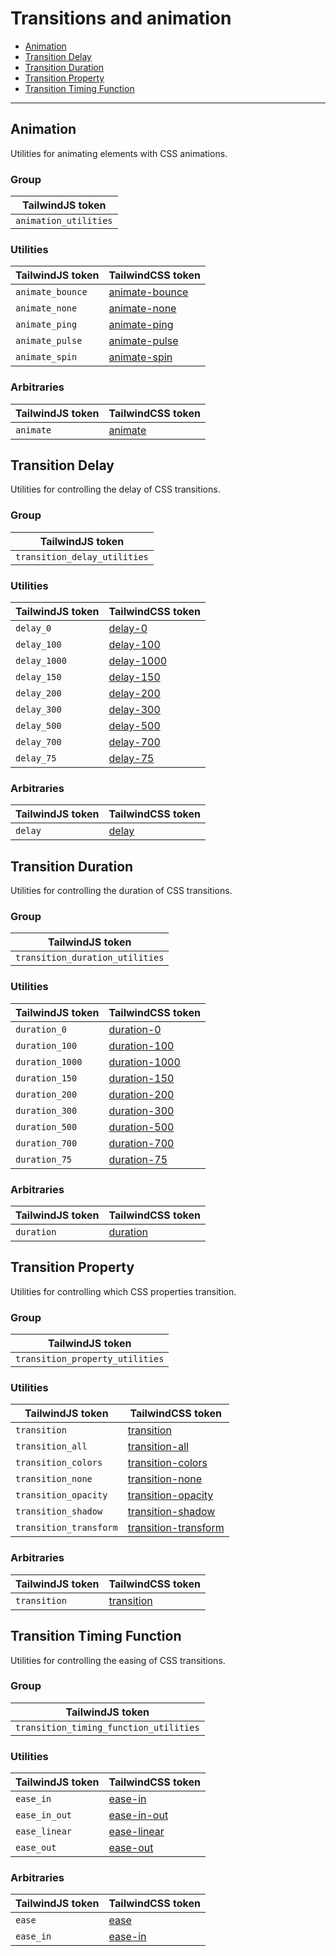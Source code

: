 
# Transitions and animation

- [Animation](animation)
- [Transition Delay](transition-delay)
- [Transition Duration](transition-duration)
- [Transition Property](transition-property)
- [Transition Timing Function](transition-timing-function)

-----


## Animation

Utilities for animating elements with CSS animations.

### Group

| TailwindJS token |
| ----- |
| `animation_utilities` |


### Utilities

| TailwindJS token | TailwindCSS token |
| ----- | ----- |
| `animate_bounce` | [animate-bounce](animation) |
| `animate_none` | [animate-none](animation) |
| `animate_ping` | [animate-ping](animation) |
| `animate_pulse` | [animate-pulse](animation) |
| `animate_spin` | [animate-spin](animation) |



### Arbitraries

| TailwindJS token | TailwindCSS token |
| ----- | ----- |
| `animate` | [animate](https://tailwindcss.com/docs/animation#arbitrary-values) |



## Transition Delay

Utilities for controlling the delay of CSS transitions.

### Group

| TailwindJS token |
| ----- |
| `transition_delay_utilities` |


### Utilities

| TailwindJS token | TailwindCSS token |
| ----- | ----- |
| `delay_0` | [delay-0](transition_delay) |
| `delay_100` | [delay-100](transition_delay) |
| `delay_1000` | [delay-1000](transition_delay) |
| `delay_150` | [delay-150](transition_delay) |
| `delay_200` | [delay-200](transition_delay) |
| `delay_300` | [delay-300](transition_delay) |
| `delay_500` | [delay-500](transition_delay) |
| `delay_700` | [delay-700](transition_delay) |
| `delay_75` | [delay-75](transition_delay) |



### Arbitraries

| TailwindJS token | TailwindCSS token |
| ----- | ----- |
| `delay` | [delay](https://tailwindcss.com/docs/transition-delay#arbitrary-values) |



## Transition Duration

Utilities for controlling the duration of CSS transitions.

### Group

| TailwindJS token |
| ----- |
| `transition_duration_utilities` |


### Utilities

| TailwindJS token | TailwindCSS token |
| ----- | ----- |
| `duration_0` | [duration-0](transition_duration) |
| `duration_100` | [duration-100](transition_duration) |
| `duration_1000` | [duration-1000](transition_duration) |
| `duration_150` | [duration-150](transition_duration) |
| `duration_200` | [duration-200](transition_duration) |
| `duration_300` | [duration-300](transition_duration) |
| `duration_500` | [duration-500](transition_duration) |
| `duration_700` | [duration-700](transition_duration) |
| `duration_75` | [duration-75](transition_duration) |



### Arbitraries

| TailwindJS token | TailwindCSS token |
| ----- | ----- |
| `duration` | [duration](https://tailwindcss.com/docs/transition-duration#arbitrary-values) |



## Transition Property

Utilities for controlling which CSS properties transition.

### Group

| TailwindJS token |
| ----- |
| `transition_property_utilities` |


### Utilities

| TailwindJS token | TailwindCSS token |
| ----- | ----- |
| `transition` | [transition](transition_property) |
| `transition_all` | [transition-all](transition_property) |
| `transition_colors` | [transition-colors](transition_property) |
| `transition_none` | [transition-none](transition_property) |
| `transition_opacity` | [transition-opacity](transition_property) |
| `transition_shadow` | [transition-shadow](transition_property) |
| `transition_transform` | [transition-transform](transition_property) |



### Arbitraries

| TailwindJS token | TailwindCSS token |
| ----- | ----- |
| `transition` | [transition](https://tailwindcss.com/docs/transition-property#arbitrary-values) |



## Transition Timing Function

Utilities for controlling the easing of CSS transitions.

### Group

| TailwindJS token |
| ----- |
| `transition_timing_function_utilities` |


### Utilities

| TailwindJS token | TailwindCSS token |
| ----- | ----- |
| `ease_in` | [ease-in](transition_timing_function) |
| `ease_in_out` | [ease-in-out](transition_timing_function) |
| `ease_linear` | [ease-linear](transition_timing_function) |
| `ease_out` | [ease-out](transition_timing_function) |



### Arbitraries

| TailwindJS token | TailwindCSS token |
| ----- | ----- |
| `ease` | [ease](https://tailwindcss.com/docs/transition-timing-function#arbitrary-values) |
| `ease_in` | [ease-in](https://tailwindcss.com/docs/transition-timing-function#arbitrary-values) |



